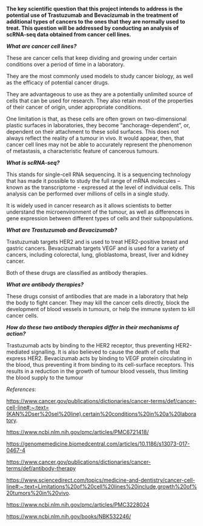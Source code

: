 **The key scientific question that this project intends to address is the potential use of Trastuzumab and Bevacizumab in the treatment of additional types of cancers to the ones that they are normally used to treat. 
This question will be addressed by conducting an analysis of scRNA-seq data obtained from cancer cell lines.**




_**What are cancer cell lines?**_

These are cancer cells that keep dividing and growing under certain conditions over a period of time in a laboratory.

They are the most commonly used models to study cancer biology, as well as the efficacy of potential cancer drugs.

They are advantageous to use as they are a potentially unlimited source of cells that can be used for research. They also retain most of the properties of their cancer of origin, under appropriate conditions.

One limitation is that, as these cells are often grown on two-dimensional plastic surfaces in laboratories, they become “anchorage-dependent”, or, dependent on their attachment to these solid surfaces. This does not always reflect the reality of a tumour in vivo. It would appear, then, that cancer cell lines may not be able to accurately represent the phenomenon of metastasis, a characteristic feature of cancerous tumours.




_**What is scRNA-seq?**_

This stands for single-cell RNA sequencing. It is a sequencing technology that has made it possible to study the full range of mRNA molecules – known as the transcriptome - expressed at the level of individual cells. This analysis can be performed over millions of cells in a single study.

It is widely used in cancer research as it allows scientists to better understand the microenvironment of the tumour, as well as differences in gene expression between different types of cells and their subpopulations.




_**What are Trastuzumab and Bevacizumab?**_

Trastuzumab targets HER2 and is used to treat HER2-positive breast and gastric cancers.
Bevacizumab targets VEGF and is used for a variety of cancers, including colorectal, lung, glioblastoma, breast, liver and kidney cancer. 

Both of these drugs are classified as antibody therapies.




_**What are antibody therapies?**_

These drugs consist of antibodies that are made in a laboratory that help the body to fight cancer. They may kill the cancer cells directly, block the development of blood vessels in tumours, or help the immune system to kill cancer cells.




_**How do these two antibody therapies differ in their mechanisms of action?**_

Trastuzumab acts by binding to the HER2 receptor, thus preventing HER2-mediated signalling. It is also believed to cause the death of cells that express HER2.
Bevacizumab acts by binding to VEGF protein circulating in the blood, thus preventing it from binding to its cell-surface receptors. This results in a reduction in the growth of tumour blood vessels, thus limiting the blood supply to the tumour




*References*:

https://www.cancer.gov/publications/dictionaries/cancer-terms/def/cancer-cell-line#:~:text=(KAN%2Dser%20sel%20line),certain%20conditions%20in%20a%20laboratory.

https://www.ncbi.nlm.nih.gov/pmc/articles/PMC6721418/

https://genomemedicine.biomedcentral.com/articles/10.1186/s13073-017-0467-4

https://www.cancer.gov/publications/dictionaries/cancer-terms/def/antibody-therapy

https://www.sciencedirect.com/topics/medicine-and-dentistry/cancer-cell-line#:~:text=Limitations%20of%20cell%20lines%20include,growth%20of%20tumors%20in%20vivo.

https://www.ncbi.nlm.nih.gov/pmc/articles/PMC3228024

https://www.ncbi.nlm.nih.gov/books/NBK532246/
